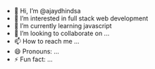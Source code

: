 - 👋 Hi, I’m @ajaydhindsa
- 👀 I’m interested in full stack web development
- 🌱 I’m currently learning javascript
- 💞️ I’m looking to collaborate on ...
- 📫 How to reach me ...
- 😄 Pronouns: ...
- ⚡ Fun fact: ...

<!---
ajaydhindsa/ajaydhindsa is a ✨ special ✨ repository because its `README.md` (this file) appears on your GitHub profile.
You can click the Preview link to take a look at your changes.
--->

